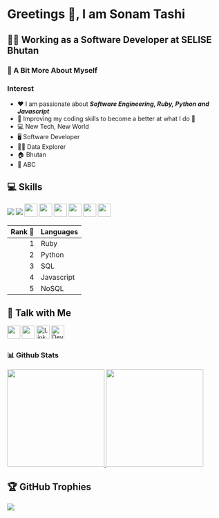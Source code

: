 # Greetings 👋, I am Sonam Tashi

## 👨‍💻 Working as a Software Developer at SELISE Bhutan

### 💫 A Bit More About Myself

### Interest

- ❤️ I am passionate about ***Software Engineering, Ruby, Python and Javascript***
- 🤩 Improving my coding skills to become a better at what I do 🤩
- 💻 New Tech, New World
- 🖥 Software Developer
- 👨‍🏫 Data Explorer
- 🏠 Bhutan
- 💪 ABC

## 💻 Skills

<p>
  <img src="https://img.shields.io/badge/ruby-3670A0?style=for-the-badge&logo=ruby&logoColor=ffdd54" style="margin-bottom: 4px; height=30px">
  <img src="https://img.shields.io/badge/rails-3670A0?style=for-the-badge&logo=rails&logoColor=ffdd54" style="margin-bottom: 4px; height=30px">
  <img src="https://img.shields.io/badge/python-3670A0?style=for-the-badge&logo=python&logoColor=ffdd54" style="margin-bottom: 4px;" height="30px">
  <img src="https://img.shields.io/badge/javascript-%23323330.svg?style=for-the-badge&logo=javascript&logoColor=%23F7DF1E" style="margin-bottom: 4px;" height="30px">
  <img src="https://img.shields.io/badge/html5-%23E34F26.svg?style=for-the-badge&logo=html5&logoColor=white" style="margin-bottom: 4px;" height="30px">
  <img src="https://img.shields.io/badge/css3-%231572B6.svg?style=for-the-badge&logo=css3&logoColor=white" style="margin-bottom: 4px;" height="30px">
  <img src="https://img.shields.io/badge/flask-%23000.svg?style=for-the-badge&logo=flask&logoColor=white" style="margin-bottom: 4px;" height="30px">
  <img src="https://img.shields.io/badge/git-%23F05033.svg?style=for-the-badge&logo=git&logoColor=white" style="margin-bottom: 4px;" height="30px">
</p>

| Rank 💪 | Languages  |
|-----:|------------|
|     1| Ruby       |
|     2| Python     |
|     3| SQL        |
|     4| Javascript |
|     5| NoSQL      |

## 👥 Talk with Me

<p>
  <a href="https://www.instagram.com/sonam_taa"><img src="https://img.shields.io/badge/Instagram-%23E4405F.svg?style=for-the-badge&logo=Instagram&logoColor=white" style="margin-bottom: 4px;" height="30px" target="_blank"></a>
  <a href="https://twitter.com/tashist515"><img src="https://img.shields.io/badge/Twitter-%23E4405F.svg?style=for-the-badge&logo=Twitter&logoColor=blue" style="margin-bottom: 4px;" height="30px" target="_blank"></a>
  <a href="https://www.linkedin.com/in/sonamtaa/"><img alt="LinkedIn" src="https://img.shields.io/badge/linkedin-%230077B5.svg?&style=for-the-badge&logo=linkedin&logoColor=white" style="margin-bottom: 4px;" height="30px" target="_blank" /></a>
  <a href="https://dev.to/no_head"><img alt="Dev.to" src="https://img.shields.io/badge/dev.to-0A0A0A?style=for-the-badge&logo=dev.to&logoColor=white" style="margin-bottom: 4px;" height="30px" target="_blank" /></a>
</p>

### 📊 Github Stats

<a href="https://github.com/sonamtaa">
  <img height="225" src="https://github-readme-stats.vercel.app/api?username=sonamtaa&show_icons=true&theme=dark&include_all_commits=true&count_private=true"/>
  <img height="225" src="https://github-readme-stats.vercel.app/api/top-langs/?username=sonamtaa&theme=dark"/>
</a>

## 🏆 GitHub Trophies

<p>
  <img src="https://github-profile-trophy.vercel.app/?username=sonamtaa">
</p>
